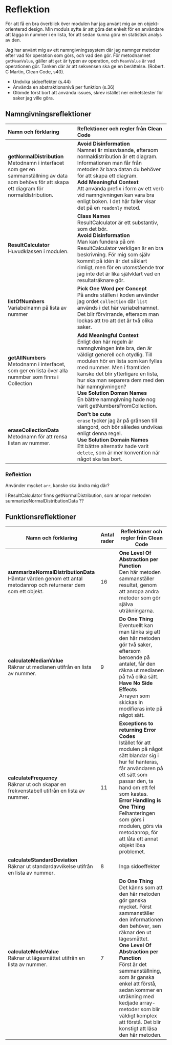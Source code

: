 # Reflektion

För att få en bra överblick över modulen har jag använt mig av en objekt-orienterad design. Min moduls syfte är att göra det enkelt för en användare att lägga in nummer i en lista, för att sedan kunna göra en statistisk analys av den. 

Jag har använt mig av ett namngivningssystem där jag namnger metoder efter vad för operation som görs, och vad den gör. För metodnamnet `getMeanValue`, gäller att `get` är typen av operation, och `MeanValue` är vad operationen gör. Tanken där är att sekvensen ska ge en berättelse. (Robert. C Martin, Clean Code, s40). 


- Undvika sidoeffekter (s.44)
- Använda en abstraktionsnivå per funktion (s.36)
- Glömde först bort att använda issues, skrev istället ner enhetstester för saker jag ville göra.

## Namngivningsreflektioner

| Namn och förklaring | Reflektioner och regler från Clean Code |
| :--- |  :--- |
| **getNormalDistribution** <br /> Metodnamn i interfacet som ger en sammanställning av data som behövs för att skapa ett diagram för normaldistribution. | **Avoid Disinformation** <br /> Namnet är missvisande, eftersom normaldistribution är ett diagram. Informationen man får från metoden är bara datan du behöver för att skapa ett diagram. <br /> **Add Meaningful Context** <br /> Att använda prefix i form av ett verb vid namngivningen kan vara bra enligt boken. I det här faller visar det på en `readonly` metod. |
| **ResultCalculator** <br /> Huvudklassen i modulen. | **Class Names** <br /> ResultCalculator är ett substantiv, som det bör. <br /> **Avoid Disinformation** <br /> Man kan fundera på om ResultCalculator verkligen är en bra beskrivning. För mig som själv kommit på idén är det såklart rimligt, men för en utomstående tror jag inte det är lika självklart vad en resultaträknare gör. |
| **listOfNumbers** <br /> Variabelnamn på lista av nummer | **Pick One Word per Concept** <br /> På andra ställen i koden använder jag ordet `collection` där `list` används i det här variabelnamnet. Det blir förvirrande, eftersom man lockas att tro att det är två olika saker. |
| **getAllNumbers** <br /> Metodnamn i interfacet, som ger en lista över alla nummber som finns i Collection | **Add Meaningful Context** <br /> Enligt den här regeln är namngivningen inte bra, den är väldigt generell och otydlig. Till modulen hör en lista som kan fyllas med nummer. Men i framtiden kanske det blir ytterligare en lista, hur ska man separera dem med den här namngivningen?  <br /> **Use Solution Doman Names** <br /> En bättre namngivning hade nog varit getNumbersFromCollection. |
| **eraseCollectionData** <br /> Metodnamn för att rensa listan av nummer. | **Don't be cute** <br /> `erase` tycker jag är på gränsen till slangord, och bör således undvikas enligt denna regel.   <br /> **Use Solution Domain Names** <br /> Ett bättre alternativ hade varit `delete`, som är mer konvention när något ska tas bort. |

### Reflektion

Använder mycket `arr`, kanske ska ändra mig där?

I ResultCalculator finns getNormalDistribution, som anropar metoden summarizeNormalDistributionData ??

## Funktionsreflektioner
| Namn och förklaring | Antal rader | Reflektioner och regler från Clean Code |
| --- |  --- | --- |
| **summarizeNormalDistributionData** <br /> Hämtar värden genom ett antal metodanrop och returnerar dem som ett objekt. | 16 | **One Level Of Abstraction per Function** <br /> Den här metoden sammanställer resultat, genom att anropa andra metoder som gör själva uträkningarna. |
| **calculateMedianValue** <br /> Räknar ut medianen utifrån en lista av nummer. | 9 | **Do One Thing** <br /> Eventuellt kan man tänka sig att den här metoden gör två saker, eftersom beroende på antalet, får den räkna ut medianen på två olika sätt. <br /> **Have No Side Effects** <br /> Arrayen som skickas in modifieras inte på något sätt.  |
| **calculateFrequency** <br /> Räknar ut och skapar en frekvenstabell utifrån en lista av nummer. | 11 | **Exceptions to returning Error Codes** <br /> Istället för att modulen på något sätt blandar sig i hur fel hanteras, får användaren på ett sätt som passar den, ta hand om ett fel som kastas. <br /> **Error Handling is One Thing** <br /> Felhanteringen som görs i modulen, görs via metodanrop, för att låta ett annat objekt lösa problemet. |
| **calculateStandardDeviation** <br /> Räknar ut standardavvikelse utifrån en lista av nummer. | 8 | Inga sidoeffekter |
| **calculateModeValue** <br /> Räknar ut lägesmåttet utifrån en lista av nummer. | 7 | **Do One Thing** <br /> Det känns som att den här metoden gör ganska mycket. Först sammanställer den informationen den behöver, sen räknar den ut lägesmåttet. <br /> **One Level Of Abstraction per Function** <br /> Först är det sammanställning, som är ganska enkel att förstå, sedan kommer en uträkning med kedjade array-metoder som blir väldigt komplex att förstå. Det blir konstigt att läsa den här metoden. |